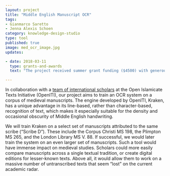 ```yaml
---
layout: project
title: "Middle English Manuscript OCR"
tags:
- Gianmarco Saretto
- Jenna Alexis Schoen
category: knowledge-design-studio
type: tool
published: true
image: med_ocr_image.jpg
updates:

- date: 2018-03-11
  type: grants-and-awards
  text: "The project received summer grant funding ($4500) with generous support from the Data Science Institute Scholars Program and the Data, Media, & Society Center."

---
```


In collaboration with a [team of international scholars][1] at the Open
Islamicate Texts Initiative (OpenITI), our project aims to train an OCR system
on a corpus of medieval manuscripts. The engine developed by OpenITI, Kraken,
has a unique advantage in its line-based, rather than character-based,
recognition of text, which makes it especially suitable for the density and
occasional obscurity of Middle English handwriting.

We will train Kraken on a select set of manuscripts attributed to the same
scribe (“Scribe D”). These include the Corpus Christi MS 198, the Plimpton MS
265, and the London Library MS V. 88.  If successful, we would later train the
system on an even larger set of manuscripts. Such a tool would have immense
impact on medieval studies.  Scholars could more easily compare manuscripts
across a single textual tradition, or create digital editions for lesser-known
texts. Above all, it would allow them to work on a massive number of
untranscribed texts that seem “lost” on the current academic radar.

[1]: https://arxiv.org/pdf/1703.09550.pdf
